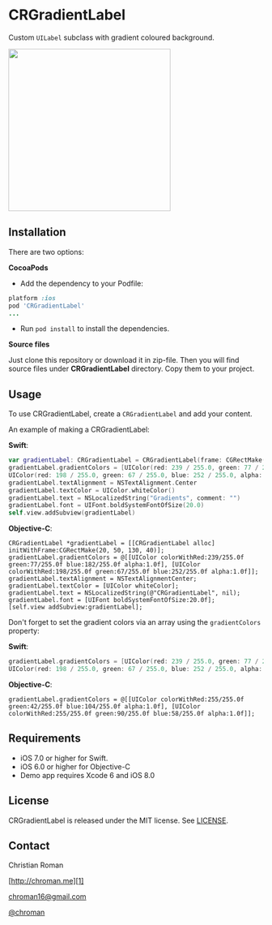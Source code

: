 CRGradientLabel
=======================
Custom `UILabel` subclass with gradient coloured background.

<img src="http://chroman.me/wp-content/uploads/2014/06/main.png" width="320">

Installation
-----

There are two options:

**CocoaPods**

* Add the dependency to your Podfile:
```ruby
platform :ios
pod 'CRGradientLabel'
...
```

* Run `pod install` to install the dependencies.

**Source files**

Just clone this repository or download it in zip-file. Then you will find source files under **CRGradientLabel** directory. Copy them to your project.

Usage
-----

To use CRGradientLabel, create a `CRGradientLabel` and add your content.

An example of making a CRGradientLabel:

**Swift**:
```swift
var gradientLabel: CRGradientLabel = CRGradientLabel(frame: CGRectMake(20, 50, 130, 40))
gradientLabel.gradientColors = [UIColor(red: 239 / 255.0, green: 77 / 255.0, blue:182 / 255.0, alpha: 1.0),
UIColor(red: 198 / 255.0, green: 67 / 255.0, blue: 252 / 255.0, alpha: 1.0)]
gradientLabel.textAlignment = NSTextAlignment.Center
gradientLabel.textColor = UIColor.whiteColor()
gradientLabel.text = NSLocalizedString("Gradients", comment: "")
gradientLabel.font = UIFont.boldSystemFontOfSize(20.0)
self.view.addSubview(gradientLabel)
```

**Objective-C**:
```objc
CRGradientLabel *gradientLabel = [[CRGradientLabel alloc] initWithFrame:CGRectMake(20, 50, 130, 40)];
gradientLabel.gradientColors = @[[UIColor colorWithRed:239/255.0f green:77/255.0f blue:182/255.0f alpha:1.0f], [UIColor colorWithRed:198/255.0f green:67/255.0f blue:252/255.0f alpha:1.0f]];
gradientLabel.textAlignment = NSTextAlignmentCenter;
gradientLabel.textColor = [UIColor whiteColor];
gradientLabel.text = NSLocalizedString(@"CRGradientLabel", nil);
gradientLabel.font = [UIFont boldSystemFontOfSize:20.0f];
[self.view addSubview:gradientLabel];
```

Don't forget to set the gradient colors via an array using the `gradientColors` property:

**Swift**:
```swift
gradientLabel.gradientColors = [UIColor(red: 239 / 255.0, green: 77 / 255.0, blue:182 / 255.0, alpha: 1.0),
UIColor(red: 198 / 255.0, green: 67 / 255.0, blue: 252 / 255.0, alpha: 1.0)]
```

**Objective-C**:
```objc
gradientLabel.gradientColors = @[[UIColor colorWithRed:255/255.0f green:42/255.0f blue:104/255.0f alpha:1.0f], [UIColor colorWithRed:255/255.0f green:90/255.0f blue:58/255.0f alpha:1.0f]];
```

Requirements
----------
* iOS 7.0 or higher for Swift.
* iOS 6.0 or higher for Objective-C
* Demo app requires Xcode 6 and iOS 8.0

## License
CRGradientLabel is released under the MIT license. See
[LICENSE](https://github.com/chroman/CRGradientLabel/blob/master/LICENSE).

Contact
----------

Christian Roman
  
[http://chroman.me][1]

[chroman16@gmail.com][2]

[@chroman][3] 

  [1]: http://chroman.me
  [2]: mailto:chroman16@gmail.com
  [3]: http://twitter.com/chroman